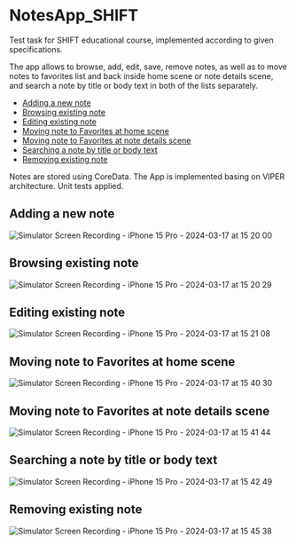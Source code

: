 # NotesApp_SHIFT
Test task for SHIFT educational course, implemented according to given specifications.

The app allows to browse, add, edit, save, remove notes, as well as to move notes to favorites list and back inside home scene or note details scene, 
and search a note by title or body text in both of the lists separately.

* [Adding a new note](#adding-a-new-note)
* [Browsing existing note](#browsing-existing-note)
* [Editing existing note](#editing-existing-note)
* [Moving note to Favorites at home scene](#moving-note-to-favorites-at-home-scene)
* [Moving note to Favorites at note details scene](#moving-note-to-favorites-at-note-details-scene)
* [Searching a note by title or body text](#searching-a-note-by-title-or-body-text)
* [Removing existing note](#removing-existing-note)
  
Notes are stored using CoreData.
The App is implemented basing on VIPER architecture. Unit tests applied.

## Adding a new note
![Simulator Screen Recording - iPhone 15 Pro - 2024-03-17 at 15 20 00](https://github.com/AVertikova/NotesApp_CFT_2024/assets/156770572/f5dbd395-38ce-43f9-8e5b-01b427220852)

## Browsing existing note
![Simulator Screen Recording - iPhone 15 Pro - 2024-03-17 at 15 20 29](https://github.com/AVertikova/NotesApp_CFT_2024/assets/156770572/098e8657-5c86-4d12-b1ed-087d2ec81468)

## Editing existing note
![Simulator Screen Recording - iPhone 15 Pro - 2024-03-17 at 15 21 08](https://github.com/AVertikova/NotesApp_CFT_2024/assets/156770572/380ddedc-cbaa-41ce-a788-87430b3632a8)

## Moving note to Favorites at home scene
![Simulator Screen Recording - iPhone 15 Pro - 2024-03-17 at 15 40 30](https://github.com/AVertikova/NotesApp_CFT_2024/assets/156770572/2e9a451d-3278-4e0b-ae64-94c58d427b24)

## Moving note to Favorites at note details scene
![Simulator Screen Recording - iPhone 15 Pro - 2024-03-17 at 15 41 44](https://github.com/AVertikova/NotesApp_CFT_2024/assets/156770572/b948d96c-8dc0-4f22-a419-e330a74f58bb)

## Searching a note by title or body text
![Simulator Screen Recording - iPhone 15 Pro - 2024-03-17 at 15 42 49](https://github.com/AVertikova/NotesApp_CFT_2024/assets/156770572/535c37b3-5dbf-4a61-b0a8-0c80d45eafa1)

## Removing existing note
![Simulator Screen Recording - iPhone 15 Pro - 2024-03-17 at 15 45 38](https://github.com/AVertikova/NotesApp_CFT_2024/assets/156770572/d6d463e5-2a0a-4a4d-95a8-3b38a89158da)



